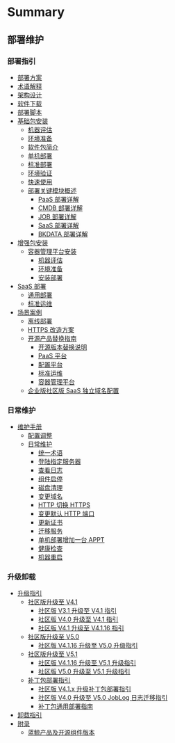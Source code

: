 # Summary

## 部署维护
### 部署指引
* [部署方案](README.md)
* [术语解释](术语解释/Term.md)
* [架构设计](部署脚本/architecture.md)
* [软件下载](基础包安装/软件下载/download.md)
* [部署脚本](部署脚本/intro.md)
* [基础包安装]()
    * [机器评估](基础包安装/机器评估/evaluate.md)
    * [环境准备](基础包安装/环境准备/get_ready.md)
    * [软件包简介](基础包安装/软件包简介/src_overview.md)
    * [单机部署](基础包安装/单机部署/install_on_single_host.md)
    * [标准部署](基础包安装/多机部署/quick_install.md)
    * [环境验证](基础包安装/环境验证/check.md)
    * [快速使用](基础包安装/快速使用/quick_use.md)
    * [部署关键模块概述]()
        * [PaaS 部署详解](基础包安装/多机部署/install_paas.md)
        * [CMDB 部署详解](基础包安装/多机部署/install_cmdb.md)
        * [JOB 部署详解](基础包安装/多机部署/install_job.md)
        * [SaaS 部署详解](基础包安装/多机部署/install_app_mgr.md)
        * [BKDATA 部署详解](基础包安装/多机部署/install_bkdata.md)
* [增强包安装]()
    * [容器管理平台安装]()
        * [机器评估](增强包安装/机器评估/bcs_evaluate.md)
        * [环境准备](增强包安装/环境准备/bcs_envprepare.md)
        * [安装部署](增强包安装/部署安装/bcs_install.md)
* [SaaS 部署]()
    * [通用部署](SaaS部署/通用部署/saasdeploy.md)
    * [标准运维](SaaS部署/标准运维/sops_install.md)
* [场景案例]()
    * [离线部署](场景案例/离线部署/offline_setup.md)
    * [HTTPS 改造方案](场景案例/https改造方案/guide_converting_site_http_https.md)
    * [开源产品替换指南]()
        * [开源版本替换说明](场景案例/开源产品替换/opensource_readme.md)
        * [PaaS 平台](场景案例/开源产品替换/Paas平台/replace_paas_with_opensource_version.md)
        * [配置平台](场景案例/开源产品替换/配置平台/replace_cmdb_with_opensource_version.md)
        * [标准运维](场景案例/开源产品替换/标准运维/replace_sops_with_opensource_version.md)
        * [容器管理平台](场景案例/开源产品替换/容器平台/bcs_opensource.md)
    * [企业版社区版 SaaS 独立域名配置](场景案例/SaaS独立域名配置/independent-domain.md)

### 日常维护
* [维护手册]()
    * [配置调整](维护手册/配置维护/configuration.md)
    * [日常维护]()
        * [统一术语](维护手册/日常维护/maintain.md)
        * [登陆指定服务器](维护手册/日常维护/login_srv.md)
        * [查看日志](维护手册/日常维护/logs.md)
        * [组件启停](维护手册/日常维护/start_stop.md)
        * [磁盘清理](维护手册/日常维护/disk_clean.md)
        * [变更域名](维护手册/日常维护/change_domain.md)
        * [HTTP 切换 HTTPS](维护手册/日常维护/convert_https.md)
        * [变更默认 HTTP 端口](维护手册/日常维护/change_http_port.md)
        * [更新证书](维护手册/日常维护/update_cert.md)
        * [迁移服务](维护手册/日常维护/migrate_module.md)
        * [单机部署增加一台 APPT](维护手册/日常维护/add_appt.md)
        * [健康检查](维护手册/日常维护/health_check.md)
        * [机器重启](维护手册/日常维护/host_reboot.md)

### 升级卸载
* [升级指引]()
    * [社区版升级至 V4.1]()
        * [社区版 V3.1 升级至 V4.1 指引](升级指引/updateV4.1/cev31_v41.md)
        * [社区版 V4.0 升级至 V4.1 指引](升级指引/updateV4.1/cev40_v41.md)
        * [社区版 V4.1 升级至 V4.1.16 指引](升级指引/updateV4.1/cev41_v41.x.md)
    * [社区版升级至 V5.0]()
        * [社区版 V4.1.16 升级至 V5.0 升级指引](升级指引/updateV5.0/cev416_v50.md)
    * [社区版升级至 V5.1]()
        * [社区版 V4.1.16 升级至 V5.1 升级指引](升级指引/updateV5.1/cev416_v51.md)
        * [社区版 V5.0 升级至 V5.1 升级指引](升级指引/updateV5.1/ce5.0update5.1.md)
    * [补丁包部署指引]()
        * [社区版 V4.1.x 升级补丁包部署指引](升级指引/update_patch/patch_update.md)
        * [社区版 V4.0 升级至 V5.0 JobLog 日志迁移指引](升级指引/update_patch/JobLog.md)
        * [补丁包通用部署指南](升级指引/update_patch/upgrade.md)
* [卸载指引](卸载指引/uninstall.md)
* [附录]()
    * [蓝鲸产品及开源组件版本](附录/开源组件版本/version.md)
